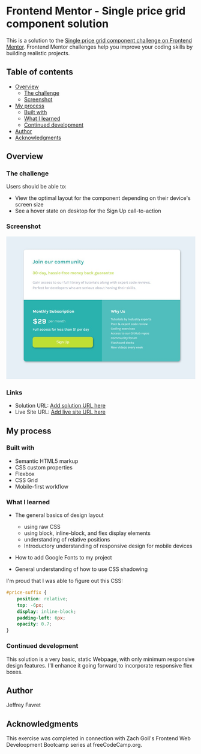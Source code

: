 # Frontend Mentor - Single price grid component solution

This is a solution to the [Single price grid component challenge on Frontend Mentor](https://www.frontendmentor.io/challenges/single-price-grid-component-5ce41129d0ff452fec5abbbc). Frontend Mentor challenges help you improve your coding skills by building realistic projects. 

## Table of contents

- [Overview](#overview)
  - [The challenge](#the-challenge)
  - [Screenshot](#screenshot)
- [My process](#my-process)
  - [Built with](#built-with)
  - [What I learned](#what-i-learned)
  - [Continued development](#continued-development)
- [Author](#author)
- [Acknowledgments](#acknowledgments)

## Overview

### The challenge

Users should be able to:

- View the optimal layout for the component depending on their device's screen size
- See a hover state on desktop for the Sign Up call-to-action

### Screenshot

![](./screenshot.jpg)

### Links

- Solution URL: [Add solution URL here](https://your-solution-url.com)
- Live Site URL: [Add live site URL here](https://your-live-site-url.com)

## My process

### Built with

- Semantic HTML5 markup
- CSS custom properties
- Flexbox
- CSS Grid
- Mobile-first workflow


### What I learned

- The general basics of design layout
    - using raw CSS
    - using block, inline-block, and flex display elements
    - understanding of relative positions 
    - Introductory understanding of responsive design for mobile devices 

- How to add Google Fonts to my project
- General understanding of how to use CSS shadowing  

I'm proud that I was able to figure out this CSS:

```css
#price-suffix {
    position: relative;
    top: -6px;
    display: inline-block;
    padding-left: 6px;
    opacity: 0.7;
}
```

### Continued development

This solution is a very basic, static Webpage, with only minimum responsive design
features. I'll enhance it going forward to incorporate responsive flex boxes.

## Author
Jeffrey Favret

## Acknowledgments

This exercise was completed in connection with Zach Goll's Frontend Web Develoopment Bootcamp
series at freeCodeCamp.org. 

